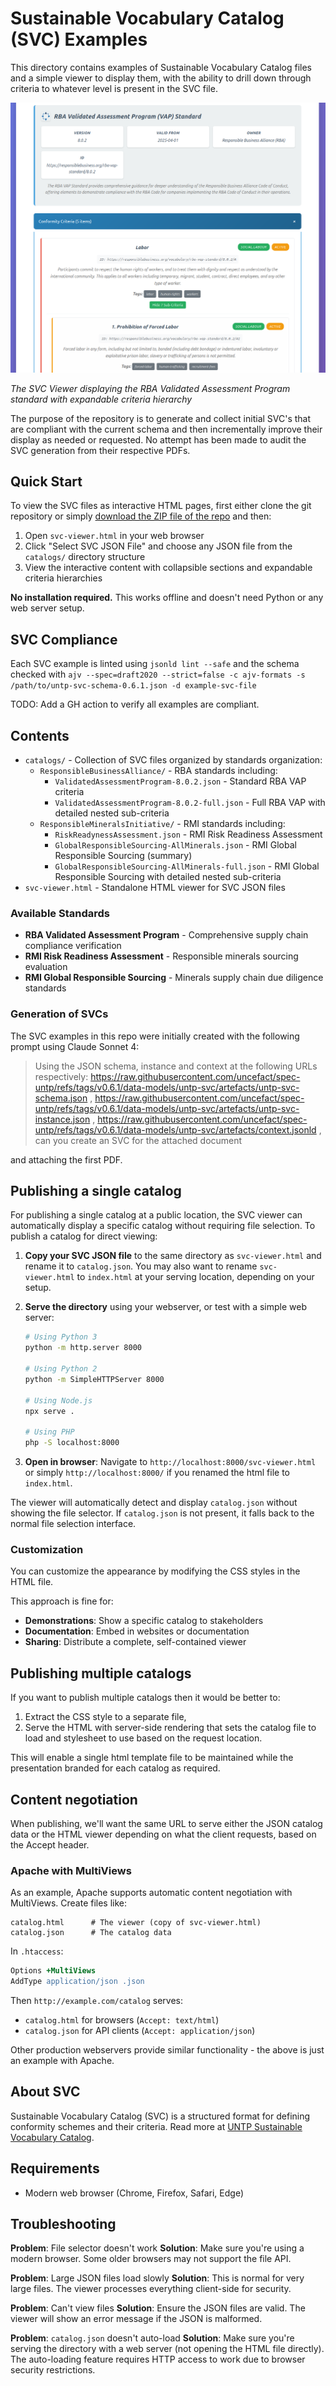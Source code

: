 # Sustainable Vocabulary Catalog (SVC) Examples

This directory contains examples of Sustainable Vocabulary Catalog files and a simple viewer to display them, with the ability to drill down through criteria to whatever level is present in the SVC file.

![SVC Viewer Screenshot](doc/image/svc-viewer.png)

*The SVC Viewer displaying the RBA Validated Assessment Program standard with expandable criteria hierarchy*

The purpose of the repository is to generate and collect initial SVC's that are compliant with the current schema and then incrementally improve their display as needed or requested. No attempt has been made to audit the SVC generation from their respective PDFs.

## Quick Start

To view the SVC files as interactive HTML pages, first either clone the git repository or simply [download the ZIP file of the repo](https://github.com/gs-gs/svc-examples/archive/refs/heads/main.zip) and then:

1. Open `svc-viewer.html` in your web browser
2. Click "Select SVC JSON File" and choose any JSON file from the `catalogs/` directory structure
3. View the interactive content with collapsible sections and expandable criteria hierarchies

**No installation required.** This works offline and doesn't need Python or any web server setup.

## SVC Compliance

Each SVC example is linted using `jsonld lint --safe` and the schema checked with `ajv --spec=draft2020 --strict=false -c ajv-formats -s /path/to/untp-svc-schema-0.6.1.json -d example-svc-file`

TODO: Add a GH action to verify all examples are compliant.

## Contents

- `catalogs/` - Collection of SVC files organized by standards organization:
  - `ResponsibleBusinessAlliance/` - RBA standards including:
    - `ValidatedAssessmentProgram-8.0.2.json` - Standard RBA VAP criteria
    - `ValidatedAssessmentProgram-8.0.2-full.json` - Full RBA VAP with detailed nested sub-criteria
  - `ResponsibleMineralsInitiative/` - RMI standards including:
    - `RiskReadynessAssessment.json` - RMI Risk Readiness Assessment
    - `GlobalResponsibleSourcing-AllMinerals.json` - RMI Global Responsible Sourcing (summary)
    - `GlobalResponsibleSourcing-AllMinerals-full.json` - RMI Global Responsible Sourcing with detailed nested sub-criteria
- `svc-viewer.html` - Standalone HTML viewer for SVC JSON files

### Available Standards

- **RBA Validated Assessment Program** - Comprehensive supply chain compliance verification
- **RMI Risk Readiness Assessment** - Responsible minerals sourcing evaluation
- **RMI Global Responsible Sourcing** - Minerals supply chain due diligence standards

### Generation of SVCs

The SVC examples in this repo were initially created with the following prompt using Claude Sonnet 4:

> Using the JSON schema, instance and context at the following URLs respectively: https://raw.githubusercontent.com/uncefact/spec-untp/refs/tags/v0.6.1/data-models/untp-svc/artefacts/untp-svc-schema.json , https://raw.githubusercontent.com/uncefact/spec-untp/refs/tags/v0.6.1/data-models/untp-svc/artefacts/untp-svc-instance.json , https://raw.githubusercontent.com/uncefact/spec-untp/refs/tags/v0.6.1/data-models/untp-svc/artefacts/context.jsonld , can you create an SVC for the attached document

and attaching the first PDF.

## Publishing a single catalog

For publishing a single catalog at a public location, the SVC viewer can automatically display a specific catalog without requiring file selection. To publish a catalog for direct viewing:

1. **Copy your SVC JSON file** to the same directory as `svc-viewer.html` and rename it to `catalog.json`. You may also want to rename `svc-viewer.html` to `index.html` at your serving location, depending on your setup.

2. **Serve the directory** using your webserver, or test with a simple web server:
   ```bash
   # Using Python 3
   python -m http.server 8000

   # Using Python 2
   python -m SimpleHTTPServer 8000

   # Using Node.js
   npx serve .

   # Using PHP
   php -S localhost:8000
   ```

3. **Open in browser**: Navigate to `http://localhost:8000/svc-viewer.html` or simply `http://localhost:8000/` if you renamed the html file to `index.html`.

The viewer will automatically detect and display `catalog.json` without showing the file selector. If `catalog.json` is not present, it falls back to the normal file selection interface.

### Customization

You can customize the appearance by modifying the CSS styles in the HTML file.

This approach is fine for:
- **Demonstrations**: Show a specific catalog to stakeholders
- **Documentation**: Embed in websites or documentation
- **Sharing**: Distribute a complete, self-contained viewer

## Publishing multiple catalogs

If you want to publish multiple catalogs then it would be better to:
1. Extract the CSS style to a separate file,
2. Serve the HTML with server-side rendering that sets the catalog file to load and stylesheet to use based on the request location.

This will enable a single html template file to be maintained while the presentation branded for each catalog as required.

## Content negotiation

When publishing, we'll want the same URL to serve either the JSON catalog data or the HTML viewer depending on what the client requests, based on the Accept header.

### Apache with MultiViews

As an example, Apache supports automatic content negotiation with MultiViews. Create files like:
```
catalog.html      # The viewer (copy of svc-viewer.html)
catalog.json      # The catalog data
```

In `.htaccess`:
```apache
Options +MultiViews
AddType application/json .json
```

Then `http://example.com/catalog` serves:
- `catalog.html` for browsers (`Accept: text/html`)
- `catalog.json` for API clients (`Accept: application/json`)

Other production webservers provide similar functionality - the above is just an example with Apache.

## About SVC

Sustainable Vocabulary Catalog (SVC) is a structured format for defining conformity schemes and their criteria. Read more at [UNTP Sustainable Vocabulary Catalog](https://uncefact.github.io/spec-untp/docs/specification/SustainabilityVocabularyCatalog).

## Requirements

- Modern web browser (Chrome, Firefox, Safari, Edge)

## Troubleshooting

**Problem**: File selector doesn't work
**Solution**: Make sure you're using a modern browser. Some older browsers may not support the file API.

**Problem**: Large JSON files load slowly
**Solution**: This is normal for very large files. The viewer processes everything client-side for security.

**Problem**: Can't view files
**Solution**: Ensure the JSON files are valid. The viewer will show an error message if the JSON is malformed.

**Problem**: `catalog.json` doesn't auto-load
**Solution**: Make sure you're serving the directory with a web server (not opening the HTML file directly). The auto-loading feature requires HTTP access to work due to browser security restrictions.
